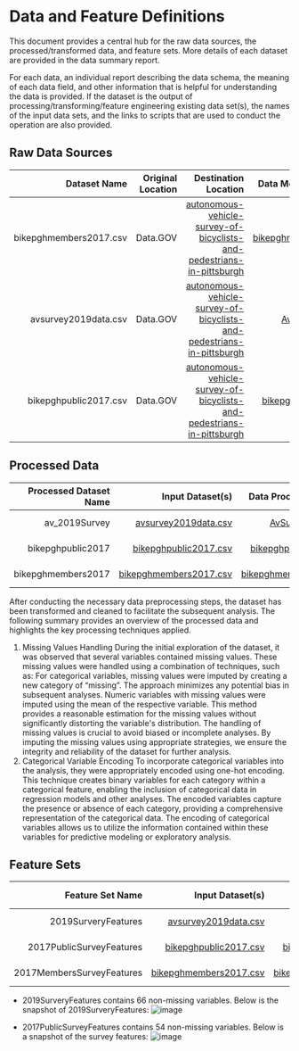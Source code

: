 # Data and Feature Definitions

This document provides a central hub for the raw data sources, the processed/transformed data, and feature sets. More details of each dataset are provided in the data summary report. 

For each data, an individual report describing the data schema, the meaning of each data field, and other information that is helpful for understanding the data is provided. If the dataset is the output of processing/transforming/feature engineering existing data set(s), the names of the input data sets, and the links to scripts that are used to conduct the operation are also provided. 

## Raw Data Sources
| Dataset Name | Original Location   | Destination Location  | Data Movement Tools / Scripts | Link to Report |
| ---:| ---: | ---: | ---: | -----: |
| bikepghmembers2017.csv | Data.GOV | [autonomous-vehicle-survey-of-bicyclists-and-pedestrians-in-pittsburgh](https://catalog.data.gov/dataset/autonomous-vehicle-survey-of-bicyclists-and-pedestrians-in-pittsburgh) | [bikepghmember2017_EDA.ipynb](https://github.com/CMU-SoftwareDesignforDS-Team/AutoVehicles/blob/main/Code/Data_Acquisition_and_Understanding/bikepghmember2017_EDA.ipynb) | [bikepghmember2017 data report](https://github.com/CMU-SoftwareDesignforDS-Team/AutoVehicles/blob/main/Docs/Data_Report/DataSummaryReport_2017MemberSurvey.md)|
| avsurvey2019data.csv | Data.GOV | [autonomous-vehicle-survey-of-bicyclists-and-pedestrians-in-pittsburgh](https://catalog.data.gov/dataset/autonomous-vehicle-survey-of-bicyclists-and-pedestrians-in-pittsburgh) | [AvSurvey2019_EDA.ipynb](https://github.com/CMU-SoftwareDesignforDS-Team/AutoVehicles/blob/main/Code/Data_Acquisition_and_Understanding/AvSurvey2019_EDA.ipynb) | [avsurvey2019 data Report](https://github.com/CMU-SoftwareDesignforDS-Team/AutoVehicles/blob/main/Docs/Data_Report/DataSummaryReport_2019Survey.md)|
| bikepghpublic2017.csv | Data.GOV | [autonomous-vehicle-survey-of-bicyclists-and-pedestrians-in-pittsburgh](https://catalog.data.gov/dataset/autonomous-vehicle-survey-of-bicyclists-and-pedestrians-in-pittsburgh) | [bikepghpublic2017_EDA.ipynb](https://github.com/CMU-SoftwareDesignforDS-Team/AutoVehicles/blob/main/Code/Data_Acquisition_and_Understanding/bikepghpublic2017_EDA.ipynb) | [bikepghpublic2017 data report](https://github.com/CMU-SoftwareDesignforDS-Team/AutoVehicles/blob/main/Docs/Data_Report/DataSummaryReport_2017PublicSurvey.md)|

## Processed Data
| Processed Dataset Name | Input Dataset(s)   | Data Processing Tools/Scripts | Link to Report |
| ---:| ---: | ---: | ---: | 
| av_2019Survey | [avsurvey2019data.csv]([link/to/dataset1/report](https://github.com/CMU-SoftwareDesignforDS-Team/AutoVehicles/blob/main/Data/Raw/avsurvey2019data.csv)) | [AvSurvey2019_EDA.ipynb](https://github.com/CMU-SoftwareDesignforDS-Team/AutoVehicles/blob/main/Code/Data_Acquisition_and_Understanding/AvSurvey2019_EDA.ipynb) | [avsurvey2019 data Report](https://github.com/CMU-SoftwareDesignforDS-Team/AutoVehicles/blob/main/Docs/Data_Report/DataSummaryReport_2019Survey.md)|
| bikepghpublic2017 | [bikepghpublic2017.csv](https://github.com/CMU-SoftwareDesignforDS-Team/AutoVehicles/blob/main/Code/Data_Acquisition_and_Understanding/bikepghpublic2017_EDA.ipynb) |[bikepghpublic2017_EDA.ipynb](https://github.com/CMU-SoftwareDesignforDS-Team/AutoVehicles/blob/main/Code/Data_Acquisition_and_Understanding/bikepghpublic2017_EDA.ipynb) | [bikepghpublic2017 data report]([link/to/report2](https://github.com/CMU-SoftwareDesignforDS-Team/AutoVehicles/blob/main/Docs/Data_Report/DataSummaryReport_2017PublicSurvey.md))|
| bikepghmembers2017 | [bikepghmembers2017.csv]([link/to/dataset2/report](https://github.com/CMU-SoftwareDesignforDS-Team/AutoVehicles/blob/main/Data/Raw/bikepghmembers.csv)) |[bikepghmember2017_EDA.ipynb]([link/to/R/script/file/in/Code](https://github.com/CMU-SoftwareDesignforDS-Team/AutoVehicles/blob/main/Code/Data_Acquisition_and_Understanding/bikepghmember2017_EDA.ipynb)) | [bikepghmember2017 data report]([link/to/report2](https://github.com/CMU-SoftwareDesignforDS-Team/AutoVehicles/blob/main/Docs/Data_Report/DataSummaryReport_2017MemberSurvey.md))|

After conducting the necessary data preprocessing steps, the dataset has been transformed and cleaned to facilitate the subsequent analysis. The following summary provides an overview of the processed data and highlights the key processing techniques applied.
1. Missing Values Handling
During the initial exploration of the dataset, it was observed that several variables contained missing values. These missing values were handled using a combination of techniques, such as:
For categorical variables, missing values were imputed by creating a new category of “missing”. The approach minimizes any potential bias in subsequent analyses.
Numeric variables with missing values were imputed using the mean of the respective variable. This method provides a reasonable estimation for the missing values without significantly distorting the variable's distribution.
The handling of missing values is crucial to avoid biased or incomplete analyses. By imputing the missing values using appropriate strategies, we ensure the integrity and reliability of the dataset for further analysis.
2. Categorical Variable Encoding
To incorporate categorical variables into the analysis, they were appropriately encoded using one-hot encoding. This technique creates binary variables for each category within a categorical feature, enabling the inclusion of categorical data in regression models and other analyses. The encoded variables capture the presence or absence of each category, providing a comprehensive representation of the categorical data.
The encoding of categorical variables allows us to utilize the information contained within these variables for predictive modeling or exploratory analysis.


## Feature Sets

| Feature Set Name | Input Dataset(s)   | Feature Engineering Tools/Scripts | Link to Report |
| ---:| ---: | ---: | ---: | 
| 2019SurveryFeatures | [avsurvey2019data.csv](https://github.com/CMU-SoftwareDesignforDS-Team/AutoVehicles/blob/main/Data/Raw/avsurvey2019data.csv) |[AvSurvey2019_EDA.ipynb](https://github.com/CMU-SoftwareDesignforDS-Team/AutoVehicles/blob/main/Code/Data_Acquisition_and_Understanding/AvSurvey2019_EDA.ipynb) | [avsurvey2019 Data Report](https://github.com/CMU-SoftwareDesignforDS-Team/AutoVehicles/blob/main/Docs/Data_Report/DataSummaryReport_2019Survey.md)|
| 2017PublicSurveyFeatures | [bikepghpublic2017.csv](https://github.com/CMU-SoftwareDesignforDS-Team/AutoVehicles/blob/main/Data/Raw/bikepghpublic2017.csv) |[bikepghpublic2017_EDA.ipynb](https://github.com/CMU-SoftwareDesignforDS-Team/AutoVehicles/blob/main/Code/Data_Acquisition_and_Understanding/bikepghpublic2017_EDA.ipynb) | [bikepghpublic2017 feature set](https://github.com/CMU-SoftwareDesignforDS-Team/AutoVehicles/blob/main/Data/For_Modeling/2017PublicSurveyFeatures.csv)|
| 2017MembersSurveyFeatures | [bikepghmembers2017.csv](https://github.com/CMU-SoftwareDesignforDS-Team/AutoVehicles/blob/main/Data/Raw/bikepghmembers.csv) |[bikepghmember2017_EDA.ipynb](https://github.com/CMU-SoftwareDesignforDS-Team/AutoVehicles/blob/main/Code/Data_Acquisition_and_Understanding/bikepghmember2017_EDA.ipynb) | [bikepghmember2017 data report](https://github.com/CMU-SoftwareDesignforDS-Team/AutoVehicles/blob/main/Docs/Data_Report/DataSummaryReport_2017MemberSurvey.md)|

* 2019SurveryFeatures contains 66 non-missing variables. Below is the snapshot of 2019SurveryFeatures:
![image](https://github.com/CMU-SoftwareDesignforDS-Team/AutoVehicles/assets/83882370/a735992c-9b7d-4525-8dcc-0fa46c5d7f4c)

* 2017PublicSurveyFeatures contains 54 non-missing variables. Below is a snapshot of the survey features:
![image](https://github.com/CMU-SoftwareDesignforDS-Team/AutoVehicles/assets/83882370/9021afe4-8a1f-42ab-b1ae-a4540a5a3938)
